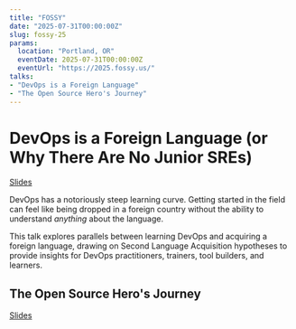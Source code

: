 ```yaml
---
title: "FOSSY"
date: "2025-07-31T00:00:00Z"
slug: fossy-25
params:
  location: "Portland, OR"
  eventDate: 2025-07-31T00:00:00Z
  eventUrl: "https://2025.fossy.us/"
talks:
- "DevOps is a Foreign Language"
- "The Open Source Hero's Journey"
---
```


# DevOps is a Foreign Language (or Why There Are No Junior SREs)

[Slides](/slides/Devops%20is%20a%20Foreign%20Language%20FOSSY%202025.pdf)

DevOps has a notoriously steep learning curve. Getting started in the field can feel like being dropped in a foreign country without the ability to understand *anything* about the language.

This talk explores parallels between learning DevOps and acquiring a foreign language, drawing on Second Language Acquisition hypotheses to provide insights for DevOps practitioners, trainers, tool builders, and learners.

## The Open Source Hero's Journey
[Slides](/slides/Open%20Source%20Heros%20Journey%20FOSSY%202025.pdf)
